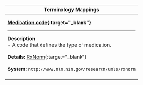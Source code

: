 |Terminology Mappings|
|---|
|<p>**[Medication.code](http://hl7.org/fhir/DSTU2/medication-definitions.html#Medication.code){:target="_blank"}**<hr>**Description**<br>- A code that defines the type of medication.<br><br>**Details:** [RxNorm](http://hl7.org/fhir/DSTU2/rxnorm.html){:target="_blank"}<br><br>**System:** `http://www.nlm.nih.gov/research/umls/rxnorm`<br><br>|